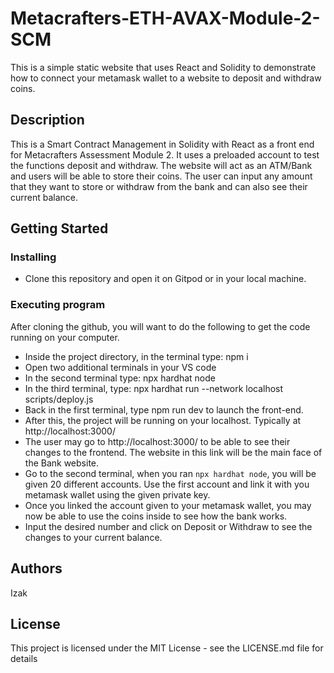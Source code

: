 # Metacrafters-ETH-AVAX-Module-2-SCM

This is a simple static website that uses React and Solidity to demonstrate how to connect your metamask wallet to a website to deposit and withdraw coins.

## Description

This is a Smart Contract Management in Solidity with React as a front end for Metacrafters Assessment Module 2. It uses a preloaded account to test the functions deposit and withdraw. The website will act as an ATM/Bank and users will be able to store their coins. The user can input any amount that they want to store or withdraw from the bank and can also see their current balance.

## Getting Started

### Installing

* Clone this repository and open it on Gitpod or in your local machine.

### Executing program

After cloning the github, you will want to do the following to get the code running on your computer.

* Inside the project directory, in the terminal type: npm i
* Open two additional terminals in your VS code
* In the second terminal type: npx hardhat node
* In the third terminal, type: npx hardhat run --network localhost scripts/deploy.js
* Back in the first terminal, type npm run dev to launch the front-end.
* After this, the project will be running on your localhost. Typically at http://localhost:3000/
* The user may go to http://localhost:3000/ to be able to see their changes to the frontend. The website in this link will be the main face of the Bank website.
* Go to the second terminal, when you ran ```npx hardhat node```, you will be given 20 different accounts. Use the first account and link it with you metamask wallet using the given private key.
* Once you linked the account given to your metamask wallet, you may now be able to use the coins inside to see how the bank works.
* Input the desired number and click on Deposit or Withdraw to see the changes to your current balance.

## Authors

Izak

## License

This project is licensed under the MIT License - see the LICENSE.md file for details
